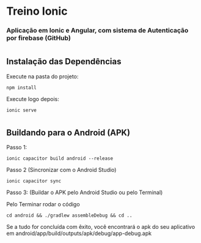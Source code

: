 # Treino Ionic
### Aplicação em Ionic e Angular, com sistema de Autenticação por firebase (GitHub)

#
## Instalação das Dependências
Execute na pasta do projeto:
~~~
npm install
~~~ 
Execute logo depois:
~~~
ionic serve
~~~ 

#
## Buildando para o Android (APK)
Passo 1:
~~~
ionic capacitor build android --release
~~~
Passo 2 (Sincronizar com o Android Studio)
~~~
ionic capacitor sync
~~~
Passo 3:
(Buildar o APK pelo Android Studio ou pelo Terminal)

Pelo Terminar rodar o código
~~~
cd android && ./gradlew assembleDebug && cd ..
~~~

Se a tudo for concluída com êxito, você encontrará o apk do seu aplicativo em android/app/build/outputs/apk/debug/app-debug.apk
